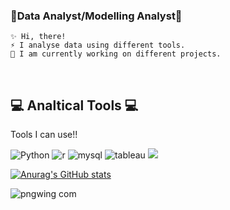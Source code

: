 ### 🌱Data Analyst/Modelling Analyst🌱
    
    ✨ Hi, there! 
    ⚡ I analyse data using different tools.  
    🤔 I am currently working on different projects.
<br/>


## 💻 Analtical Tools 💻
Tools I can use!! <br/> 


<img alt="Python" src ="https://img.shields.io/badge/Python-3776AB.svg?&style=for-the-badge&logo=Python&logoColor=white"/> 
<img alt="r" src ="https://img.shields.io/badge/r-276DC3.svg?&style=for-the-badge&logo=Python&logoColor=white"/> 
<img alt="mysql" src ="https://img.shields.io/badge/mysql-4479A1.svg?&style=for-the-badge&logo=Python&logoColor=white"/> 
<img alt="tableau" src ="https://img.shields.io/badge/tableau-E97627.svg?&style=for-the-badge&logo=Python&logoColor=white"/> 
<img src="https://img.shields.io/badge/aws-232F3E?style=for-the-badge&logo=aws&logoColor=white"/>    



    
[![Anurag's GitHub stats](https://github-readme-stats.vercel.app/api?username=buz321&count_private=true&theme=dracula&show_icons=true)](https://github.com/anuraghazra/github-readme-stats)
    


![pngwing com](https://user-images.githubusercontent.com/107760647/188753630-14d22da8-4519-47fc-822f-e097f2f1ec74.png)




<!--
**buz321/buz321** is a ✨ _special_ ✨ repository because its `README.md` (this file) appears on your GitHub profile.

Here are some ideas to get you started:

- 🔭 I’m currently working on ...
- 🌱 I’m currently learning ...
- 👯 I’m looking to collaborate on ...
- 🤔 I’m looking for help with ...
- 💬 Ask me about ...
- 📫 How to reach me: ...
- 😄 Pronouns: ...
- ⚡ Fun fact: ...
-->
